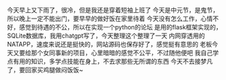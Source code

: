 今天早上又下雨了，很冷，但是我还是穿着短袖上班了
今天是中元节，是鬼节，所以晚上一定不能出门，要早早的做好饭在家里待着
今天没有怎么工作，心情不好，感觉到待遇的不公，所以在实现一个python的论坛
是用的flask框架实现的，SQLite数据库，我用chatgpt写了，今天整理这个整理了一天
内网穿透用的NATAPP，速度来说还是挺快的，网站源码也保存好了，感觉挺有意思的
老板今天又要给那个女同事新的项目，心里暗暗的感觉不公平，不过随他便吧
我自己学点有用的知识，多学点技能在身上，不去求那些无所谓的东西
今天不去接梦凡了，要回家买鸡腿做闷饭饭~